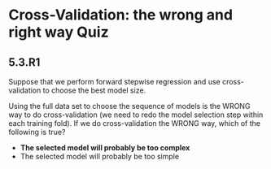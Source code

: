 # Cross-Validation: the wrong and right way Quiz

## 5.3.R1

Suppose that we perform forward stepwise regression and use cross-validation to choose the best model size.

Using the full data set to choose the sequence of models is the WRONG way to do cross-validation (we need to redo the model selection step within each training fold). If we do cross-validation the WRONG way, which of the following is true?

- **The selected model will probably be too complex**
- The selected model will probably be too simple